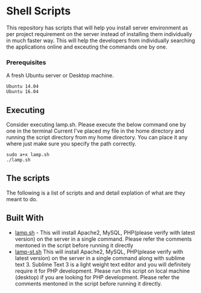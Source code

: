 # Shell Scripts

This repository has scripts that will help you install server environment as per project requirement on the server instead of installing them individually in much faster way. This will help the developers from individually searching the applications online and exceuting the commands one by one.

### Prerequisites

A fresh Ubuntu server or Desktop machine.

```
Ubuntu 14.04
Ubuntu 16.04
```

## Executing

Consider executing lamp.sh. 
Please execute the below command one by one in the terminal
Current I've placed my file in the home directory and running the script directory from my home directory. You can place it any where just make sure you specify the path correctly.
```
sudo a+x lamp.sh
./lamp.sh
```
## The scripts

The following is a list of scripts and and detail explation of what are they meant to do.

## Built With

* [lamp.sh](https://github.com/aniruddhasm/scripts/blob/master/lamp.sh) - This will install Apache2, MySQL, PHP(please verify with latest version) on the server in a single command. Please refer the comments mentoned in the script before running it directly
* [lamp-st.sh](https://github.com/aniruddhasm/scripts/blob/master/lamp-st.sh) 
This will install Apache2, MySQL, PHP(please verify with latest version) on the server in a single command along with sublime text 3. Sublime Text 3 is a light weight text editor and you will definitely require it for PHP development. Please run this script on local machine (desktop) if you are looking for PHP development. Please refer the comments mentoned in the script before running it directly.
